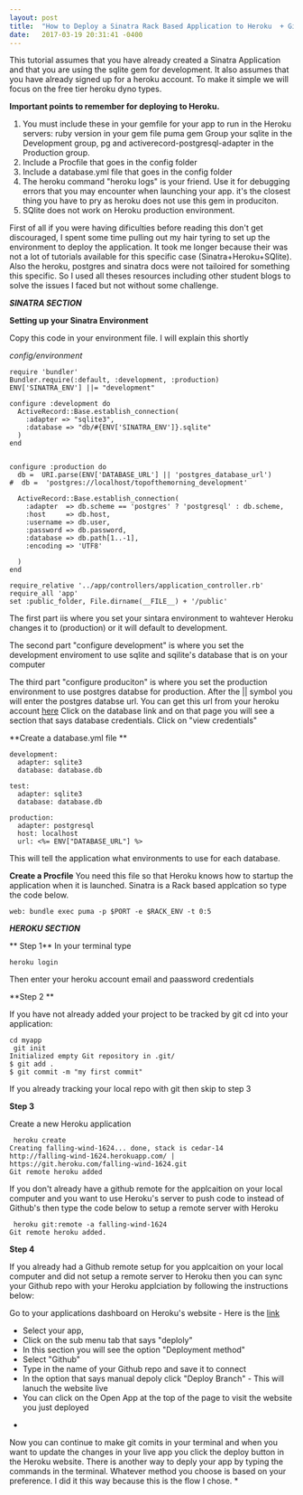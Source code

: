 ```yaml
---
layout: post
title:  "How to Deploy a Sinatra Rack Based Application to Heroku  + GitHub sync"
date:   2017-03-19 20:31:41 -0400
---
```



This tutorial assumes that you have already created a Sinatra Application and that you are using the sqlite gem for development. It also assumes that you have already signed up for a heroku account. 
To make it simple we will focus on the free tier heroku dyno types. 

**Important points to remember for deploying to Heroku.**

1. You must include these in your gemfile for your app to run in the Heroku servers:
    ruby version in your gem file
    puma gem 
    Group your sqlite in the Development group, pg and  activerecord-postgresql-adapter in the Production group.
2. Include a Procfile that goes in the config folder
3. Include a database.yml file that goes in the config folder
4. The heroku command "heroku logs" is your friend. Use it for debugging errors that you may encounter when launching your app. it's the closest thing you have to pry as heroku does not use this gem in produciton. 
5. SQlite does not work on Heroku production environment.


First of all if you were having dificulties before reading this don't get discouraged, I spent some time pulling out my hair tyring to set up the environment to deploy the application. It took me longer because their was not a lot of tutorials available for this specific case (Sinatra+Heroku+SQlite). Also the heroku, postgres and sinatra docs were not tailoired for something this specific. So I used all theses resources including other student blogs to solve the issues I faced but not without some challenge. 

***SINATRA SECTION***

**Setting up your Sinatra Environment** 

Copy this code in your environment file. I will explain this shortly

*config/environment*
```
require 'bundler'
Bundler.require(:default, :development, :production)
ENV['SINATRA_ENV'] ||= "development"

configure :development do
  ActiveRecord::Base.establish_connection(
    :adapter => "sqlite3",
    :database => "db/#{ENV['SINATRA_ENV']}.sqlite"
  )
end


configure :production do
  db =  URI.parse(ENV['DATABASE_URL'] || 'postgres_database_url')
#  db =  'postgres://localhost/topofthemorning_development'

  ActiveRecord::Base.establish_connection(
    :adapter  => db.scheme == 'postgres' ? 'postgresql' : db.scheme,
    :host     => db.host,
    :username => db.user,
    :password => db.password,
    :database => db.path[1..-1],
    :encoding => 'UTF8'

  )
end

require_relative '../app/controllers/application_controller.rb'
require_all 'app'
set :public_folder, File.dirname(__FILE__) + '/public'

```

The first part iis where you set your sintara environment to wahtever Heroku changes it to (production) or it will default to development.  

The second part "configure development" is where you set the development enviroment to use  sqlite and sqilite's database that is on your computer

The third part  "configure produciton" is where you set the  production environment to use postgres databse for production. After the || symbol you will enter the postgres databse url. You can get this url from your heroku account [here](https://data.heroku.com/) Click on the database link and on that page you will see a section that says database credentials. Click on "view credentials"

**Create a database.yml file **
```
development:
  adapter: sqlite3
  database: database.db

test:
  adapter: sqlite3
  database: database.db

production:
  adapter: postgresql
  host: localhost
  url: <%= ENV["DATABASE_URL"] %>
```

This will tell the application what environments to use for each database.

**Create a Procfile**
You need this file so that Heroku knows how to startup the application when it is launched. Sinatra is a Rack based applcation so type the code below.

```
web: bundle exec puma -p $PORT -e $RACK_ENV -t 0:5

```

***HEROKU SECTION***

**
Step 1**
In your terminal type 

```
heroku login
```

Then enter your heroku account email and paassword credentials 

**Step 2 **

If you have not already added your project to be tracked by git cd into your application:

```
cd myapp
 git init
Initialized empty Git repository in .git/
$ git add .
$ git commit -m "my first commit"
```

If you already tracking your local repo with git then skip to step 3 

**Step 3**

Create a new Heroku application

```
 heroku create
Creating falling-wind-1624... done, stack is cedar-14
http://falling-wind-1624.herokuapp.com/ | https://git.heroku.com/falling-wind-1624.git
Git remote heroku added
```

If you don't already have a github remote for the applcaition on your local computer and you want to use Heroku's server to push code to instead of Github's then type the code below to setup a remote server with Heroku 

```
 heroku git:remote -a falling-wind-1624
Git remote heroku added.
```

**Step 4**

If you already had a Github remote setup for you applcaition on your local computer and did not setup a remote server to Heroku then you can sync your Github repo with your Heroku applciation by following the instructions below:

Go to your applications dashboard on Heroku's website - Here is the [link](https://dashboard.heroku.com/apps) 
- Select your app,
- Click on the sub menu tab that says "deploly"
- In this section you will see the option "Deployment method" 
- Select "Github"
- Type in the name of your Github repo and save it to connect
- In the option that says manual depoly click "Deploy Branch" - This will lanuch the website live
- You can click on the Open App at the top of the page to visit the website you just deployed

*
Now you can continue to make git comits in your terminal and when you want to update the changes in your live app you click the deploy button in the Heroku website.
There is another way to deply your app by typing the commands in the terminal. Whatever method you choose is based on your preference. I did it this way because this is the flow I chose.
*






